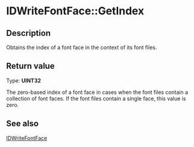 # IDWriteFontFace::GetIndex

## Description

 Obtains the index of a font face in the context of its font files.

## Return value

Type: **UINT32**

The zero-based index of a font face in cases when the font files contain a collection of font faces.
If the font files contain a single face, this value is zero.

## See also

[IDWriteFontFace](https://learn.microsoft.com/windows/win32/api/dwrite/nn-dwrite-idwritefontface)
